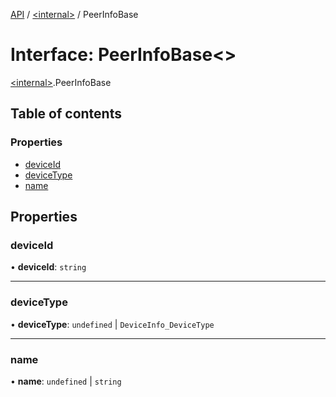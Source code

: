 [API](../README.md) / [\<internal\>](../modules/internal_.md) / PeerInfoBase

# Interface: PeerInfoBase\<\>

[\<internal\>](../modules/internal_.md).PeerInfoBase

## Table of contents

### Properties

- [deviceId](internal_.PeerInfoBase.md#deviceid)
- [deviceType](internal_.PeerInfoBase.md#devicetype)
- [name](internal_.PeerInfoBase.md#name)

## Properties

### deviceId

• **deviceId**: `string`

___

### deviceType

• **deviceType**: `undefined` \| `DeviceInfo_DeviceType`

___

### name

• **name**: `undefined` \| `string`
